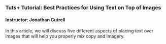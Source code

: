 ### Tuts+ Tutorial: Best Practices for Using Text on Top of Images
#### Instructor: Jonathan Cutrell

In this article, we will discuss five different aspects of placing text over images that will help you properly mix copy and imagery.

